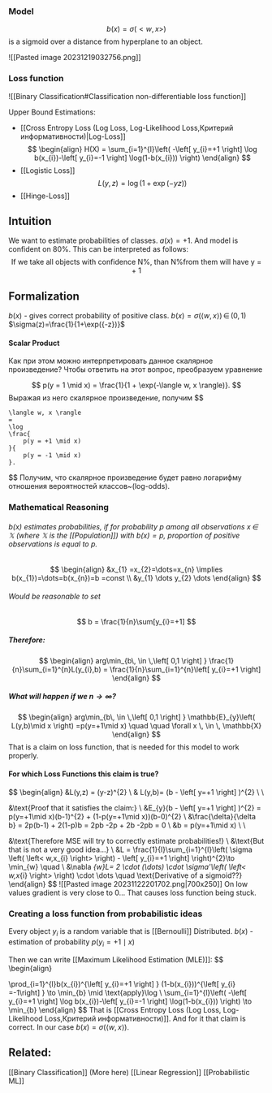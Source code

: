 ### Model
$$
b(x) = \sigma(<w,x>)
$$
is a sigmoid over a distance from hyperplane to an object.

![[Pasted image 20231219032756.png]]



### Loss function
![[Binary Classification#Classification non-differentiable loss function]]

Upper Bound Estimations:
- [[Cross Entropy Loss (Log Loss, Log-Likelihood Loss,Критерий информативности)|Log-Loss]]
$$
\begin{align}
H(X) = \sum_{i=1}^{l}\left( -\left[ y_{i}=+1 \right] \log b(x_{i})-\left[ y_{i}=-1 \right] \log(1-b(x_{i})) \right)
\end{align}
$$
- [[Logistic Loss]]
$$L(y, z) = \log(1 + \exp(-yz))$$
- [[Hinge-Loss]]



## Intuition 
We want to estimate probabilities of classes. 
$a(x)=+1$. And model is confident on 80%. This can be interpreted as follows:
$$
\text{If we take all objects with confidence N\%, than N\% from them will have y = + 1}
$$


## Formalization
$b(x)$ - gives correct probability of positive class.
$b(x) = \sigma(\left< w,x \right>) \, \in \,(0,1)$
$\sigma(z)=\frac{1}{1+\exp({-z})}$

#### Scalar Product
Как при этом можно интерпретировать данное скалярное произведение?
Чтобы ответить на этот вопрос, преобразуем уравнение

$$
    p(y = 1 \mid x)
    =
    \frac{1}{1 + \exp(-\langle w, x \rangle)}.
$$
Выражая из него скалярное произведение, получим
$$

    \langle w, x \rangle
    =
    \log
    \frac{
        p(y = +1 \mid x)
    }{
        p(y = -1 \mid x)
    }.

$$
Получим, что скалярное произведение будет равно логарифму отношения
вероятностей классов~(log-odds).

### Mathematical Reasoning
###### $b(x)$ estimates probabilities, if for probability $p$ among all observations $x \, \in \,\mathbb{X}$ (where $\mathbb{X}$ is the [[Population]]) with $b(x)=p$, proportion of positive observations is equal to $p$.

$$
\begin{align}
&x_{1} =x_{2}=\dots=x_{n} \implies b(x_{1})=\dots=b(x_{n})=b =const \\
&y_{1} \dots y_{2} \dots
\end{align}
$$
###### Would be reasonable to set 
$$
b = \frac{1}{n}\sum[y_{i}=+1]
$$
##### Therefore:
$$
\begin{align}
arg\min_{b\, \in \,\left[ 0,1 \right] } \frac{1}{n}\sum_{i=1}^{n}L(y_{i},b) = \frac{1}{n}\sum_{i=1}^{n}\left[ y_{i}=+1 \right] 
\end{align}
$$
##### What will happen if we $n\to \infty$?
$$
\begin{align}
arg\min_{b\, \in \,\left[ 0,1 \right] } \mathbb{E}_{y}\left( L(y,b)\mid x \right) =p(y=+1\mid x) \quad \quad \forall x \, \in \, \mathbb{X}
\end{align}
$$ That is a claim on loss function, that is needed for this model to work properly.

#### For which Loss Functions this claim is true? 
$$
\begin{align}
&L(y,z) = (y-z)^{2}  \\
& L(y,b)= (b - \left[ y=+1 \right] )^{2} \\ \\

&\text{Proof that it satisfies the claim:} \\
&E_{y}(b - \left[ y=+1 \right] )^{2} = p(y=+1\mid x)(b-1)^{2} + (1-p(y=+1\mid x))(b-0)^{2} \\
&\frac{\delta}{\delta b} = 2p(b-1) + 2(1-p)b = 2pb -2p + 2b -2pb = 0 \\
&b = p(y=+1\mid x) \\ \\

&\text{Therefore MSE will try to correctly estimate probabilities!} \\
&\text{But that is not a very good idea...} \\
&L = \frac{1}{l}\sum_{i=1}^{l}\left( \sigma \left( \left< w,x_{i} \right>  \right)  - \left[ y_{i}=+1 \right] \right)^{2}\to \min_{w} \quad  \\
&\nabla _{w}L= 2  \cdot  (\dots)  \cdot  \sigma'\left( \left< w,x_{i} \right>  \right)  \cdot  \dots \quad  \text{Derivative of a sigmoid??}
\end{align}
$$
![[Pasted image 20231122201702.png|700x250]]
On low values gradient is very close to 0... That causes loss function being stuck.

### Creating a loss function from probabilistic ideas
Every object $y_{i}$ is a random variable that is [[Bernoulli]] Distributed.
$b(x)$ - estimation of probability $p(y_{i}=+1\mid x)$

Then we can write [[Maximum Likelihood Estimation (MLE)]]:
$$
\begin{align}

\prod_{i=1}^{l}b(x_{i})^{\left[ y_{i}=+1 \right] } (1-b(x_{i}))^{\left[ y_{i} =-1\right] } \to \min_{b} \mid \text{apply}\log \\
\sum_{i=1}^{l}\left( -\left[ y_{i}=+1 \right] \log b(x_{i})-\left[ y_{i}=-1 \right] \log(1-b(x_{i})) \right) \to \min_{b}
\end{align}
$$
That is [[Cross Entropy Loss (Log Loss, Log-Likelihood Loss,Критерий информативности)]]. And for it that claim is correct. 
In our case $b(x)=\sigma(\left< w,x \right>)$.




## Related:
[[Binary Classification]] (More here)
[[Linear Regression]]
[[Probabilistic ML]]